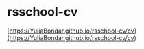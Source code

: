 # rsschool-cv
[https://YuliaBondar.github.io/rsschool-cv/cv](https://YuliaBondar.github.io/rsschool-cv/cv)

